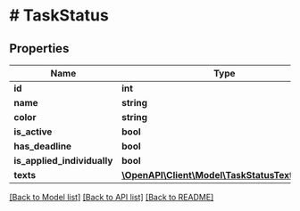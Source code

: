 # # TaskStatus

## Properties

Name | Type | Description | Notes
------------ | ------------- | ------------- | -------------
**id** | **int** |  | [optional]
**name** | **string** |  | [optional]
**color** | **string** |  | [optional]
**is_active** | **bool** |  | [optional]
**has_deadline** | **bool** |  | [optional]
**is_applied_individually** | **bool** |  | [optional]
**texts** | [**\OpenAPI\Client\Model\TaskStatusTextsInner[]**](TaskStatusTextsInner.md) |  | [optional]

[[Back to Model list]](../../README.md#models) [[Back to API list]](../../README.md#endpoints) [[Back to README]](../../README.md)

